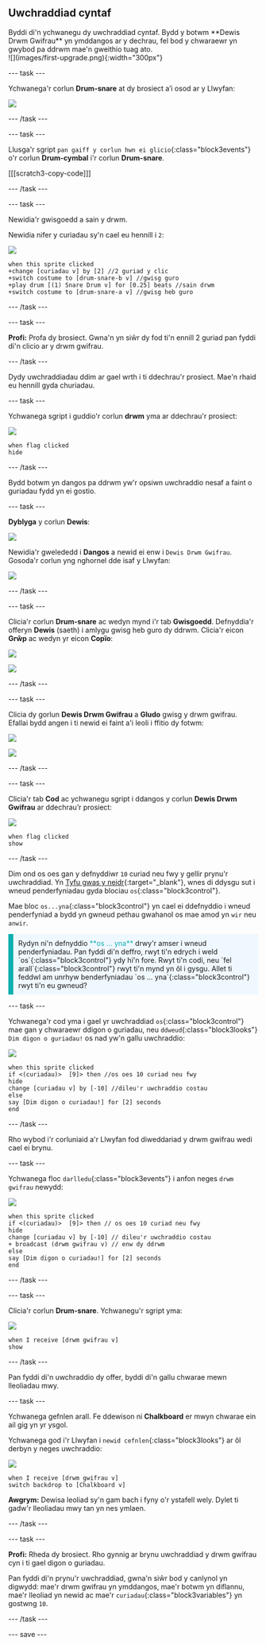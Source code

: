 ## Uwchraddiad cyntaf

<div style="display: flex; flex-wrap: wrap">
<div style="flex-basis: 200px; flex-grow: 1; margin-right: 15px;">
Byddi di'n ychwanegu dy uwchraddiad cyntaf. Bydd y botwm **Dewis Drwm Gwifrau** yn ymddangos ar y dechrau, fel bod y chwaraewr yn gwybod pa ddrwm mae'n gweithio tuag ato.
</div>
<div>
![](images/first-upgrade.png){:width="300px"}
</div>
</div>

--- task ---

Ychwanega'r corlun **Drum-snare** at dy brosiect a’i osod ar y Llwyfan:

![](images/snare-stage.png)

--- /task ---

--- task ---

Llusga'r sgript `pan gaiff y corlun hwn ei glicio`{:class="block3events"} o'r corlun **Drum-cymbal** i'r corlun **Drum-snare**.

[[[scratch3-copy-code]]]

--- /task ---

--- task ---

Newidia'r gwisgoedd a sain y drwm.

Newidia nifer y curiadau sy'n cael eu hennill i `2`:

![](images/snare-icon.png)

```blocks3
when this sprite clicked
+change [curiadau v] by [2] //2 guriad y clic
+switch costume to [drum-snare-b v] //gwisg guro
+play drum [(1) Snare Drum v] for [0.25] beats //sain drwm
+switch costume to [drum-snare-a v] //gwisg heb guro
```

--- /task ---

--- task ---

**Profi:** Profa dy brosiect. Gwna'n yn siŵr dy fod ti'n ennill 2 guriad pan fyddi di'n clicio ar y drwm gwifrau.

--- /task ---

Dydy uwchraddiadau ddim ar gael wrth i ti ddechrau'r prosiect. Mae'n rhaid eu hennill gyda churiadau.

--- task ---

Ychwanega sgript i guddio'r corlun **drwm** yma ar ddechrau'r prosiect:

![](images/snare-icon.png)

```blocks3
when flag clicked
hide
```

--- /task ---

Bydd botwm yn dangos pa ddrwm yw'r opsiwn uwchraddio nesaf a faint o guriadau fydd yn ei gostio.

--- task ---

**Dyblyga** y corlun **Dewis**:

![](images/duplicate-get.png)

Newidia'r gwelededd i **Dangos** a newid ei enw i `Dewis Drwm Gwifrau`. Gosoda'r corlun yng nghornel dde isaf y Llwyfan:

![](images/get-snare.png)

--- /task ---

--- task ---

Clicia'r corlun **Drum-snare** ac wedyn mynd i'r tab **Gwisgoedd**. Defnyddia'r offeryn **Dewis** (saeth) i amlygu gwisg heb guro dy ddrwm. Clicia'r eicon **Grŵp** ac wedyn yr eicon **Copïo**:

![](images/snare-icon.png)

![](images/copy-costume.png)

--- /task ---

--- task ---

Clicia dy gorlun **Dewis Drwm Gwifrau** a **Gludo** gwisg y drwm gwifrau. Efallai bydd angen i ti newid ei faint a'i leoli i ffitio dy fotwm:

![](images/get-snare-icon.png)

![](images/paste-costume.png)

--- /task ---

--- task ---

Clicia'r tab **Cod** ac ychwanegu sgript i ddangos y corlun **Dewis Drwm Gwifrau** ar ddechrau’r prosiect:

![](images/get-snare-icon.png)

```blocks3
when flag clicked
show
```

--- /task ---

Dim ond os oes gan y defnyddiwr `10` curiad neu fwy y gellir prynu'r uwchraddiad. Yn [Tyfu gwas y neidr](https://projects.raspberrypi.org/cy-GB/projects/grow-a-dragonfly){:target="_blank"}, wnes di ddysgu sut i wneud penderfyniadau gyda blociau `os`{:class="block3control"}.

Mae bloc `os...yna`{:class="block3control"} yn cael ei ddefnyddio i wneud penderfyniad a bydd yn gwneud pethau gwahanol os mae amod yn `wir` neu `anwir`.

<p style="border-left: solid; border-width:10px; border-color: #0faeb0; background-color: aliceblue; padding: 10px;">
Rydyn ni'n defnyddio <span style="color: #0faeb0">**os ... yna**</span> drwy'r amser i wneud penderfyniadau. Pan fyddi di'n deffro, rwyt ti'n edrych i weld `os`{:class="block3control"} ydy hi'n fore. Rwyt ti'n codi, neu `fel arall`{:class="block3control"} rwyt ti'n mynd yn ôl i gysgu. Allet ti feddwl am unrhyw benderfyniadau `os ... yna`{:class="block3control"} rwyt ti'n eu gwneud? 
</p>

--- task ---

Ychwanega'r cod yma i gael yr uwchraddiad `os`{:class="block3control"} mae gan y chwaraewr ddigon o guriadau, neu `ddweud`{:class="block3looks"} `Dim digon o guriadau!` os nad yw'n gallu uwchraddio:

![](images/get-snare-icon.png)

```blocks3
when this sprite clicked
if <(curiadau)>  [9]> then //os oes 10 curiad neu fwy
hide
change [curiadau v] by [-10] //dileu'r uwchraddio costau
else
say [Dim digon o curiadau!] for [2] seconds 
end
```

--- /task ---

Rho wybod i'r corluniaid a'r Llwyfan fod diweddariad y drwm gwifrau wedi cael ei brynu.

--- task ---

Ychwanega floc `darlledu`{:class="block3events"} i anfon neges `drwm gwifrau` newydd:

![](images/get-snare-icon.png)

```blocks3
when this sprite clicked
if <(curiadau)>  [9]> then // os oes 10 curiad neu fwy
hide
change [curiadau v] by [-10] // dileu'r uwchraddio costau
+ broadcast (drwm gwifrau v) // enw dy ddrwm
else
say [Dim digon o curiadau!] for [2] seconds 
end
```

--- /task ---

--- task ---

Clicia'r corlun **Drum-snare**. Ychwanegu'r sgript yma:

![](images/snare-icon.png)

```blocks3
when I receive [drwm gwifrau v]
show
```

--- /task ---

Pan fyddi di'n uwchraddio dy offer, byddi di'n gallu chwarae mewn lleoliadau mwy.

--- task ---

Ychwanega gefnlen arall. Fe ddewison ni **Chalkboard** er mwyn chwarae ein ail gig yn yr ysgol.

Ychwanega god i'r Llwyfan i `newid cefnlen`{:class="block3looks"} ar ôl derbyn y neges uwchraddio:

![](images/stage-icon.png)

```blocks3
when I receive [drwm gwifrau v]
switch backdrop to [Chalkboard v]
```

**Awgrym:** Dewisa leoliad sy'n gam bach i fyny o'r ystafell wely. Dylet ti gadw'r lleoliadau mwy tan yn nes ymlaen.

--- /task ---

--- task ---

**Profi:** Rheda dy brosiect. Rho gynnig ar brynu uwchraddiad y drwm gwifrau cyn i ti gael digon o guriadau.

Pan fyddi di'n prynu'r uwchraddiad, gwna'n siŵr bod y canlynol yn digwydd: mae'r drwm gwifrau yn ymddangos, mae'r botwm yn diflannu, mae'r lleoliad yn newid ac mae'r `curiadau`{:class="block3variables"} yn gostwng `10`.

--- /task ---

--- save ---
